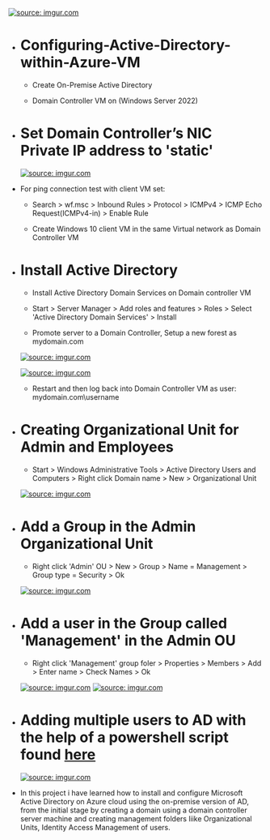  <a href="https://imgur.com/ibOHthW"><img src="https://i.imgur.com//ibOHthW.png" title="source: imgur.com" /></a>
- # Configuring-Active-Directory-within-Azure-VM

  - Create On-Premise Active Directory

  - Domain Controller VM on (Windows Server 2022)

- # Set Domain Controller’s NIC Private IP address to 'static'
  
  <a href="https://imgur.com/Laebe0Z"><img src="https://i.imgur.com//Laebe0Z.png" title="source: imgur.com" /></a>

-  For ping connection test with client VM set:
 
   - Search > wf.msc > Inbound Rules > Protocol > ICMPv4 > ICMP Echo Request(ICMPv4-in) > Enable Rule

   - Create Windows 10 client VM in the same Virtual network as Domain Controller VM

- # Install Active Directory

  - Install Active Directory Domain Services on Domain controller VM

  - Start > Server Manager > Add roles and features > Roles > Select 'Active Directory Domain Services' > Install

  - Promote server to a Domain Controller, Setup a new forest as mydomain.com 

   <a href="https://imgur.com/hTsu0ib"><img src="https://i.imgur.com//hTsu0ib.png" title="source: imgur.com" /></a>

   <a href="https://imgur.com/oRyXvhY"><img src="https://i.imgur.com//oRyXvhY.png" title="source: imgur.com" /></a>

   - Restart and then log back into Domain Controller VM as user: mydomain.com\username

- # Creating Organizational Unit for Admin and Employees 
 
   - Start > Windows Administrative Tools > Active Directory Users and Computers > Right click Domain name > New > Organizational Unit

   <a href="https://imgur.com/aiYut1y"><img src="https://i.imgur.com//aiYut1y.png" title="source: imgur.com" /></a>

- # Add a Group in the Admin Organizational Unit

   - Right click 'Admin' OU > New > Group > Name = Management > Group type = Security > Ok

   <a href="https://imgur.com/HmlACWh"><img src="https://i.imgur.com//HmlACWh.png" title="source: imgur.com" /></a>

 - # Add a user in the Group called 'Management' in the Admin OU

   - Right click 'Management' group foler > Properties > Members > Add > Enter name > Check Names > Ok

   <a href="https://imgur.com/NZUbT7Q"><img src="https://i.imgur.com//NZUbT7Q.png" title="source: imgur.com" /></a>
   <a href="https://imgur.com/4kleAAK"><img src="https://i.imgur.com//4kleAAK.png" title="source: imgur.com" /></a>

 - # Adding multiple users to AD with the help of a powershell script found [here](https://github.com/AsiaPonder001/BunchofUsers/blob/main/README.md?plain=1)

   <a href="https://imgur.com/9UTIpND"><img src="https://i.imgur.com//9UTIpND.png" title="source: imgur.com" /></a>

 - In this project i have learned how to install and configure Microsoft Active Directory on Azure cloud using the on-premise version of AD, from the initial stage by creating a domain using a domain controller server machine and creating 
   management folders liike Organizational Units, Identity Access Management of users.




